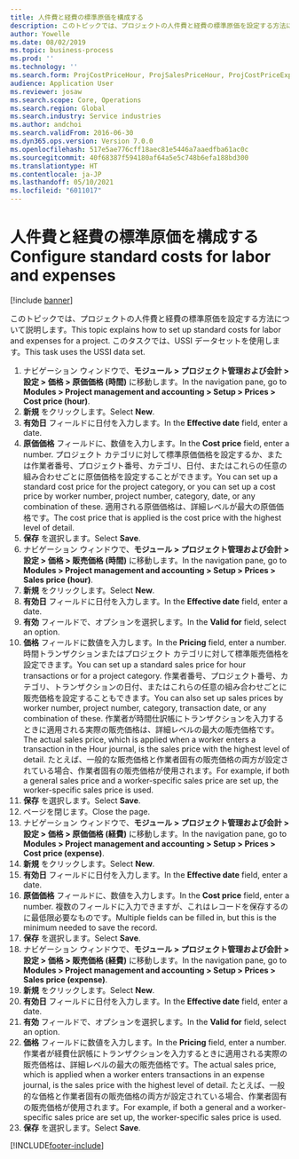 ```yaml
---
title: 人件費と経費の標準原価を構成する
description: このトピックでは、プロジェクトの人件費と経費の標準原価を設定する方法について説明します。
author: Yowelle
ms.date: 08/02/2019
ms.topic: business-process
ms.prod: ''
ms.technology: ''
ms.search.form: ProjCostPriceHour, ProjSalesPriceHour, ProjCostPriceExpense, ProjSalesPriceCost
audience: Application User
ms.reviewer: josaw
ms.search.scope: Core, Operations
ms.search.region: Global
ms.search.industry: Service industries
ms.author: andchoi
ms.search.validFrom: 2016-06-30
ms.dyn365.ops.version: Version 7.0.0
ms.openlocfilehash: 517e5ae776cff18aec81e5446a7aaedfba61ac0c
ms.sourcegitcommit: 40f68387f594180af64a5e5c748b6efa188bd300
ms.translationtype: HT
ms.contentlocale: ja-JP
ms.lasthandoff: 05/10/2021
ms.locfileid: "6011017"
---
```

# <a name="configure-standard-costs-for-labor-and-expenses"></a><span data-ttu-id="6861b-103">人件費と経費の標準原価を構成する</span><span class="sxs-lookup"><span data-stu-id="6861b-103">Configure standard costs for labor and expenses</span></span>

[!include [banner](../../includes/banner.md)]

<span data-ttu-id="6861b-104">このトピックでは、プロジェクトの人件費と経費の標準原価を設定する方法について説明します。</span><span class="sxs-lookup"><span data-stu-id="6861b-104">This topic explains how to set up standard costs for labor and expenses for a project.</span></span> <span data-ttu-id="6861b-105">このタスクでは、USSI データセットを使用します。</span><span class="sxs-lookup"><span data-stu-id="6861b-105">This task uses the USSI data set.</span></span>

1. <span data-ttu-id="6861b-106">ナビゲーション ウィンドウで、**モジュール > プロジェクト管理および会計 > 設定 > 価格 > 原価価格 (時間)** に移動します。</span><span class="sxs-lookup"><span data-stu-id="6861b-106">In the navigation pane, go to **Modules > Project management and accounting > Setup > Prices > Cost price (hour)**.</span></span>
2. <span data-ttu-id="6861b-107">**新規** をクリックします。</span><span class="sxs-lookup"><span data-stu-id="6861b-107">Select **New**.</span></span>
3. <span data-ttu-id="6861b-108">**有効日** フィールドに日付を入力します。</span><span class="sxs-lookup"><span data-stu-id="6861b-108">In the **Effective date** field, enter a date.</span></span>
4. <span data-ttu-id="6861b-109">**原価価格** フィールドに、数値を入力します。</span><span class="sxs-lookup"><span data-stu-id="6861b-109">In the **Cost price** field, enter a number.</span></span> <span data-ttu-id="6861b-110">プロジェクト カテゴリに対して標準原価価格を設定するか、または作業者番号、プロジェクト番号、カテゴリ、日付、またはこれらの任意の組み合わせごとに原価価格を設定することができます。</span><span class="sxs-lookup"><span data-stu-id="6861b-110">You can set up a standard cost price for the project category, or you can set up a cost price by worker number, project number, category, date, or any combination of these.</span></span> <span data-ttu-id="6861b-111">適用される原価価格は、詳細レベルが最大の原価価格です。</span><span class="sxs-lookup"><span data-stu-id="6861b-111">The cost price that is applied is the cost price with the highest level of detail.</span></span>  
5. <span data-ttu-id="6861b-112">**保存** を選択します。</span><span class="sxs-lookup"><span data-stu-id="6861b-112">Select **Save**.</span></span>
6. <span data-ttu-id="6861b-113">ナビゲーション ウィンドウで、**モジュール > プロジェクト管理および会計 > 設定 > 価格 > 販売価格 (時間)** に移動します。</span><span class="sxs-lookup"><span data-stu-id="6861b-113">In the navigation pane, go to **Modules > Project management and accounting > Setup > Prices > Sales price (hour)**.</span></span>
7. <span data-ttu-id="6861b-114">**新規** をクリックします。</span><span class="sxs-lookup"><span data-stu-id="6861b-114">Select **New**.</span></span>
8. <span data-ttu-id="6861b-115">**有効日** フィールドに日付を入力します。</span><span class="sxs-lookup"><span data-stu-id="6861b-115">In the **Effective date** field, enter a date.</span></span>
9. <span data-ttu-id="6861b-116">**有効** フィールドで、オプションを選択します。</span><span class="sxs-lookup"><span data-stu-id="6861b-116">In the **Valid for** field, select an option.</span></span>
10. <span data-ttu-id="6861b-117">**価格** フィールドに数値を入力します。</span><span class="sxs-lookup"><span data-stu-id="6861b-117">In the **Pricing** field, enter a number.</span></span> <span data-ttu-id="6861b-118">時間トランザクションまたはプロジェクト カテゴリに対して標準販売価格を設定できます。</span><span class="sxs-lookup"><span data-stu-id="6861b-118">You can set up a standard sales price for hour transactions or for a project category.</span></span> <span data-ttu-id="6861b-119">作業者番号、プロジェクト番号、カテゴリ、トランザクションの日付、またはこれらの任意の組み合わせごとに販売価格を設定することもできます。</span><span class="sxs-lookup"><span data-stu-id="6861b-119">You can also set up sales prices by worker number, project number, category, transaction date, or any combination of these.</span></span> <span data-ttu-id="6861b-120">作業者が時間仕訳帳にトランザクションを入力するときに適用される実際の販売価格は、詳細レベルの最大の販売価格です。</span><span class="sxs-lookup"><span data-stu-id="6861b-120">The actual sales price, which is applied when a worker enters a transaction in the Hour journal, is the sales price with the highest level of detail.</span></span> <span data-ttu-id="6861b-121">たとえば、一般的な販売価格と作業者固有の販売価格の両方が設定されている場合、作業者固有の販売価格が使用されます。</span><span class="sxs-lookup"><span data-stu-id="6861b-121">For example, if both a general sales price and a worker-specific sales price are set up, the worker-specific sales price is used.</span></span>  
11. <span data-ttu-id="6861b-122">**保存** を選択します。</span><span class="sxs-lookup"><span data-stu-id="6861b-122">Select **Save**.</span></span>
12. <span data-ttu-id="6861b-123">ページを閉じます。</span><span class="sxs-lookup"><span data-stu-id="6861b-123">Close the page.</span></span>
13. <span data-ttu-id="6861b-124">ナビゲーション ウィンドウで、**モジュール > プロジェクト管理および会計 > 設定 > 価格 > 原価価格 (経費)** に移動します。</span><span class="sxs-lookup"><span data-stu-id="6861b-124">In the navigation pane, go to **Modules > Project management and accounting > Setup > Prices > Cost price (expense)**.</span></span>
14. <span data-ttu-id="6861b-125">**新規** をクリックします。</span><span class="sxs-lookup"><span data-stu-id="6861b-125">Select **New**.</span></span>
15. <span data-ttu-id="6861b-126">**有効日** フィールドに日付を入力します。</span><span class="sxs-lookup"><span data-stu-id="6861b-126">In the **Effective date** field, enter a date.</span></span>
16. <span data-ttu-id="6861b-127">**原価価格** フィールドに、数値を入力します。</span><span class="sxs-lookup"><span data-stu-id="6861b-127">In the **Cost price** field, enter a number.</span></span> <span data-ttu-id="6861b-128">複数のフィールドに入力できますが、これはレコードを保存するのに最低限必要なものです。</span><span class="sxs-lookup"><span data-stu-id="6861b-128">Multiple fields can be filled in, but this is the minimum needed to save the record.</span></span>  
17. <span data-ttu-id="6861b-129">**保存** を選択します。</span><span class="sxs-lookup"><span data-stu-id="6861b-129">Select **Save**.</span></span>
18. <span data-ttu-id="6861b-130">ナビゲーション ウィンドウで、**モジュール > プロジェクト管理および会計 > 設定 > 価格 > 販売価格 (経費)** に移動します。</span><span class="sxs-lookup"><span data-stu-id="6861b-130">In the navigation pane, go to **Modules > Project management and accounting > Setup > Prices > Sales price (expense)**.</span></span>
19. <span data-ttu-id="6861b-131">**新規** をクリックします。</span><span class="sxs-lookup"><span data-stu-id="6861b-131">Select **New**.</span></span>
20. <span data-ttu-id="6861b-132">**有効日** フィールドに日付を入力します。</span><span class="sxs-lookup"><span data-stu-id="6861b-132">In the **Effective date** field, enter a date.</span></span>
21. <span data-ttu-id="6861b-133">**有効** フィールドで、オプションを選択します。</span><span class="sxs-lookup"><span data-stu-id="6861b-133">In the **Valid for** field, select an option.</span></span>
22. <span data-ttu-id="6861b-134">**価格** フィールドに数値を入力します。</span><span class="sxs-lookup"><span data-stu-id="6861b-134">In the **Pricing** field, enter a number.</span></span> <span data-ttu-id="6861b-135">作業者が経費仕訳帳にトランザクションを入力するときに適用される実際の販売価格は、詳細レベルの最大の販売価格です。</span><span class="sxs-lookup"><span data-stu-id="6861b-135">The actual sales price, which is applied when a worker enters transactions in an expense journal, is the sales price with the highest level of detail.</span></span> <span data-ttu-id="6861b-136">たとえば、一般的な価格と作業者固有の販売価格の両方が設定されている場合、作業者固有の販売価格が使用されます。</span><span class="sxs-lookup"><span data-stu-id="6861b-136">For example, if both a general and a worker-specific sales price are set up, the worker-specific sales price is used.</span></span>  
23. <span data-ttu-id="6861b-137">**保存** を選択します。</span><span class="sxs-lookup"><span data-stu-id="6861b-137">Select **Save**.</span></span>



[!INCLUDE[footer-include](../../includes/footer-banner.md)]